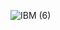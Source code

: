 ![IBM (6)](https://user-images.githubusercontent.com/89471037/200232377-9b1da2e8-dac9-4565-9f7b-9d0f540f5b0c.gif)
